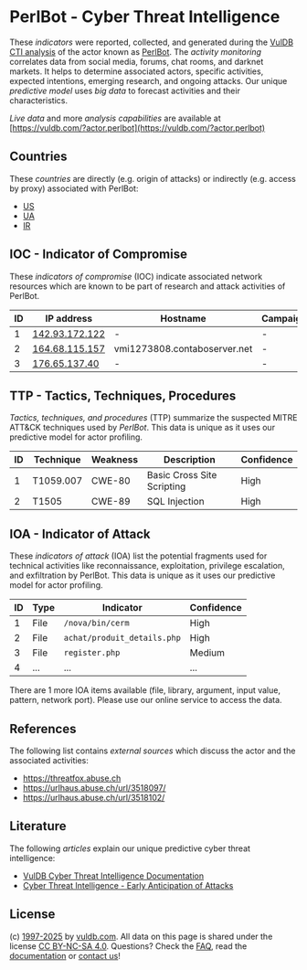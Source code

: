 # PerlBot - Cyber Threat Intelligence

These _indicators_ were reported, collected, and generated during the [VulDB CTI analysis](https://vuldb.com/?kb.cti) of the actor known as [PerlBot](https://vuldb.com/?actor.perlbot). The _activity monitoring_ correlates data from social media, forums, chat rooms, and darknet markets. It helps to determine associated actors, specific activities, expected intentions, emerging research, and ongoing attacks. Our unique _predictive model_ uses _big data_ to forecast activities and their characteristics.

_Live data_ and more _analysis capabilities_ are available at [https://vuldb.com/?actor.perlbot](https://vuldb.com/?actor.perlbot)

## Countries

These _countries_ are directly (e.g. origin of attacks) or indirectly (e.g. access by proxy) associated with PerlBot:

* [US](https://vuldb.com/?country.us)
* [UA](https://vuldb.com/?country.ua)
* [IR](https://vuldb.com/?country.ir)

## IOC - Indicator of Compromise

These _indicators of compromise_ (IOC) indicate associated network resources which are known to be part of research and attack activities of PerlBot.

ID | IP address | Hostname | Campaign | Confidence
-- | ---------- | -------- | -------- | ----------
1 | [142.93.172.122](https://vuldb.com/?ip.142.93.172.122) | - | - | High
2 | [164.68.115.157](https://vuldb.com/?ip.164.68.115.157) | vmi1273808.contaboserver.net | - | High
3 | [176.65.137.40](https://vuldb.com/?ip.176.65.137.40) | - | - | High

## TTP - Tactics, Techniques, Procedures

_Tactics, techniques, and procedures_ (TTP) summarize the suspected MITRE ATT&CK techniques used by _PerlBot_. This data is unique as it uses our predictive model for actor profiling.

ID | Technique | Weakness | Description | Confidence
-- | --------- | -------- | ----------- | ----------
1 | T1059.007 | CWE-80 | Basic Cross Site Scripting | High
2 | T1505 | CWE-89 | SQL Injection | High

## IOA - Indicator of Attack

These _indicators of attack_ (IOA) list the potential fragments used for technical activities like reconnaissance, exploitation, privilege escalation, and exfiltration by PerlBot. This data is unique as it uses our predictive model for actor profiling.

ID | Type | Indicator | Confidence
-- | ---- | --------- | ----------
1 | File | `/nova/bin/cerm` | High
2 | File | `achat/produit_details.php` | High
3 | File | `register.php` | Medium
4 | ... | ... | ...

There are 1 more IOA items available (file, library, argument, input value, pattern, network port). Please use our online service to access the data.

## References

The following list contains _external sources_ which discuss the actor and the associated activities:

* https://threatfox.abuse.ch
* https://urlhaus.abuse.ch/url/3518097/
* https://urlhaus.abuse.ch/url/3518102/

## Literature

The following _articles_ explain our unique predictive cyber threat intelligence:

* [VulDB Cyber Threat Intelligence Documentation](https://vuldb.com/?kb.cti)
* [Cyber Threat Intelligence - Early Anticipation of Attacks](https://www.scip.ch/en/?labs.20201022)

## License

(c) [1997-2025](https://vuldb.com/?kb.changelog) by [vuldb.com](https://vuldb.com/?kb.about). All data on this page is shared under the license [CC BY-NC-SA 4.0](https://creativecommons.org/licenses/by-nc-sa/4.0/). Questions? Check the [FAQ](https://vuldb.com/?kb.faq), read the [documentation](https://vuldb.com/?kb) or [contact us](https://vuldb.com/?contact)!
